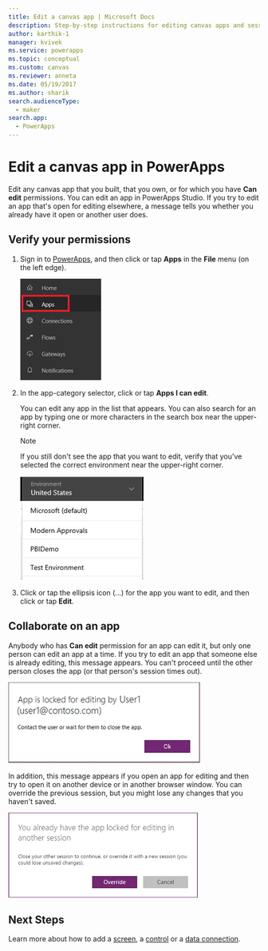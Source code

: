 ```yaml
---
title: Edit a canvas app | Microsoft Docs
description: Step-by-step instructions for editing canvas apps and session-locking scenarios in PowerApps.
author: karthik-1
manager: kvivek
ms.service: powerapps
ms.topic: conceptual
ms.custom: canvas
ms.reviewer: anneta
ms.date: 05/19/2017
ms.author: sharik
search.audienceType: 
  - maker
search.app: 
  - PowerApps
---
```

# Edit a canvas app in PowerApps
Edit any canvas app that you built, that you own, or for which you have **Can edit** permissions. You can edit an app in PowerApps Studio. If you try to edit an app that's open for editing elsewhere, a message tells you whether you already have it open or another user does.

## Verify your permissions
1. Sign in to [PowerApps](https://web.powerapps.com?utm_source=padocs&utm_medium=linkinadoc&utm_campaign=referralsfromdoc), and then click or tap **Apps** in the **File** menu (on the left edge).
   
    ![Apps option on the File menu](./media/edit-app/file-apps.png)

2. In the app-category selector, click or tap **Apps I can edit**.

    You can edit any app in the list that appears. You can also search for an app by typing one or more characters in the search box near the upper-right corner.

    > [!NOTE]
    > If you still don't see the app that you want to edit, verify that you've selected the correct environment near the upper-right corner.
   
    ![Environment list](./media/edit-app/environment-list.png)

1. Click or tap the ellipsis icon (...) for the app you want to edit, and then click or tap **Edit**.

## Collaborate on an app
Anybody who has **Can edit** permission for an app can edit it, but only one person can edit an app at a time. If you try to edit an app that someone else is already editing, this message appears. You can't proceed until the other person closes the app (or that person's session times out).

![](./media/edit-app/applock-otheruser.png)

In addition, this message appears if you open an app for editing and then try to open it on another device or in another browser window. You can override the previous session, but you might lose any changes that you haven't saved.

![](./media/edit-app/applock-selfuser.png)

## Next Steps
Learn more about how to add a [screen](add-screen-context-variables.md), a [control](add-configure-controls.md) or a [data connection](add-data-connection.md).

